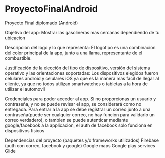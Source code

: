 # ProyectoFinalAndroid
Proyecto Final diplomado (Android)

Objetivo del app: 
Mostrar las gasolineras mas cercanas dependiendo de tu ubicacion

Descripción del logo y lo que representa: 
El logotipo es una combinacion del color principal de la app, junto a una llama, representante de el combustible.

Justificación de la elección del tipo de dispositivo, versión del sistema operativo y las orientaciones soportadas:
Los dispositivos elegidos fueron celulares android y celulares iOS ya que es la manera mas facil de llegar al cliente, ya que no todos utilizan smartwatches o tabletas a la hora de utilizar el automovil

Credenciales para poder acceder al app. Si no proporcionas un usuario y contraseña, y no se puede revisar el app, se considerará como no entregada.
Para entrar a la app se debe registrar un correo junto a una contraseña(puede ser cualquier correo, no hay funcion para validarlo un correo verdadero), o tambien se puede autenticar mediante google/facebook a la applicacion, el auth de facebook solo funciona en dispositivos fisicos

Dependencias del proyecto (paquetes y/o frameworks utilizados)
Firebase (auth con correo, facebook y google)
Google maps
Google play services
Glide
